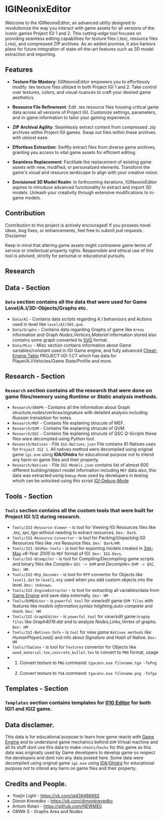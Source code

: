 # IGINeonixEditor

Welcome to the IGINeonixEditor, an advanced utility designed to revolutionize the way you interact with game assets for all versions of the iconic games Project IGI 1 and 2. This cutting-edge tool focuses on providing seamless editing capabilities for texture files (.tex), resource files (.res), and compressed ZIP archives. As an added promise, it also harbors plans for future integration of state-of-the-art features such as 3D model extraction and importing.

## Features

- **Texture File Mastery**: IGINeonixEditor empowers you to effortlessly modify .tex texture files utilized in both Project IGI 1 and 2. Take control over textures, colors, and visual nuances to craft your desired game aesthetics.

- **Resource File Refinement**: Edit .res resource files housing critical game data across all versions of Project IGI. Customize settings, parameters, and in-game information to tailor your gaming experience.

- **ZIP Archival Agility**: Seamlessly extract content from compressed .zip archives within Project IGI games. Swap out files within these archives with utmost ease.

- **Effortless Extraction**: Swiftly extract files from diverse game archives, granting you access to vital game assets for efficient editing.

- **Seamless Replacement**: Facilitate the replacement of existing game assets with new, modified, or personalized elements. Transform the game's visual and resource landscape to align with your creative vision.

- **Envisioned 3D Model Realm**: In forthcoming iterations, IGINeonixEditor aspires to introduce advanced functionality to extract and import 3D models. Unleash your creativity through extensive modifications to in-game models.

## Contribution

Contribution to this project is actively encouraged! If you possess novel ideas, bug fixes, or enhancements, feel free to submit pull requests.
Disclaimer

Keep in mind that altering game assets might contravene game terms of service or intellectual property rights. Responsible and ethical use of this tool is advised, strictly for personal or educational pursuits.

## Research
## Data - Section
### `Data` section contains all the data that were used for Game Level/A.I/3D-Objects/Graphs etc.
- `Data/AI` - Contains data scripts regarding A.I behaviours and Actions used in level like `level/AI/503.qvm`.
- `Data/Graphs` - Contains data regarding Graphs of game like `Areas` information and Graph _Nodes,Vertices,Material_ information stored also contains some graph converted to [SVG](https://en.wikipedia.org/wiki/Scalable_Vector_Graphics) format.
- `Data/Misc` - Misc section contains information about Game variables/constant used in IGI Game engine, and fully advanced [Cheat-Engine Table](https://en.wikipedia.org/wiki/Cheat_Engine) _PROJECT-IGI-1.CT_ 
which has data for Player/A.I/Vehicles/Game State/Profile and more.

## Research - Section
### `Research` section contains all the research that were done on game files/memory using _Runtime_ or _Static_ analysis methods.
- `Research/GRAPH` - Contains all the information about Graph structure,nodes/vertices/signature with detailed analysis including _Russian translation_ for notes.
- `Research/MEF` - Contains file explaning strucute of MEF.
- `Research/QVM` - Contains file explaning strucute of QVM.
- `Research/QSC` - Contains file explaning strucute of QSC _Q-Scripts_ these files were decompiled using *Python* tool.
- `Research/Natives` - File `IGI-Natives.json` File contains 81 Natives uses for `Project IGI 1`.
  All natives method were decompiled using original game `igi.exe` using **IDA/Ghidra** for educational purpose not to intend any harm on game files and their property.
- `Research/Natives` - File `IGI-Models.json` contains list of almost 600 different building/object model information including `MEF` data also, this data was extracted using `Debug-Mode` used by developers in testing which can be unlocked using this script [IGI-Debug-Mode](https://gist.github.com/haseeb-heaven/721d82fccc8de3e6da95cfa609230cea) </br>

## Tools - Section
### `Tools` section contains all the custom tools that were built for Project IGI 1/2 during research.
- `Tools/IGI-Resource-Viewer` - is tool for Viewing IGI Resources files like _.tex,.spr,.tga_ without needing to extract resources. `Dev: Dark`.
- `Tools/IGI-Resource-Convertor` - is tool for Packing/Unpacking IGI Resources files like _.res_ Resource files. `Dev: Dark/HM`.
- `Tools/IGI-3dsMax-tools` - is tool for exporting models created in [3ds-Max](https://en.wikipedia.org/wiki/Autodesk_3ds_Max) _v8-Year 2005_ to `MEF` format of IGI. `Dev: IGI-Devs`.
- `Tools/IGI-QCompiler` - is tool for Compiling/Decompiling game scripts and binary files like _Compile_= `QSC -> QVM` and _Decompile_= `QVM -> QSC`. `Dev: HM`.
- `Tools/IGI-Mtp_Decoder` - is tool for `MTP` convertor for Objects like `level1.dat` to `level1.mtp` used when you add custom objects into the level. `Dev: Unknown`.
- `Tools/IGI-EngineExtractor` - is tool for extracting all variables/data from [Game Engine](https://en.wikipedia.org/wiki/Game_engine) and save data externally. `Dev: HM`
- `Tools/QVMEditor` - is `powerful tool` for _view/edit_ game `QVM files` with features like _models information,syntax hilighting,auto-complete_ and more. `Dev: HM`
- `Tools/IGI-GraphEditor` - is `powerful tool` for _view/edit_ game `Graphp files` like _Graph4019.dat_ and to analyze _Nodes,Links,Vertex_ of graphs. `Dev: HM`
- `Tools/IGI-Natives-Info` - is `tool` for view _game `Natives methods` like HumanPlayerLoad()_ and info about _Signature and Hash_ of Native. `Dev: HM`
- `Tools/TGaConv` - is tool for `Textures` convertor for Objects like `wood_material.tex,concrete_bullet.tex` to convert to `PNG` format,
usage 
- 1. Convert texture to `PNG` command: `tgaconv.exe filename.tga -ToPng`
- 2. Convert texture to `TGA` command: `tgaconv.exe filename.png -ToTga`

## Templates - Section
### `Templates` section contains templates for [010 Editor](https://www.sweetscape.com/010editor/) for both IGI1 and IGI2 game.

## Data disclamer.
This data is for educational purpose to learn how game reacts with [Game Engine](https://en.wikipedia.org/wiki/Game_engine) and to understand game mechanics behind `QVM` Virtual machine and all its stuff dont use this data to make `cheats/hacks` for this game as this data was originally used by Game developers to develop game so respect the developers and dont ruin any data posted here.
Some data were decompiled using original game `igi.exe` using [IDA](https://hex-rays.com/ida-pro/)/[Ghidra](https://ghidra-sre.org/) for educational purpose not to intend any harm on game files and their property.

## Credits and People.
- Yoejin Light - https://vk.com/id436486682
- Dimon Krevedko - https://vk.com/dimonkrevedko
- Artiom Rotari - https://github.com/NEWME0
- ORWA S - Graphs Area and Nodes